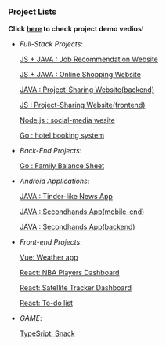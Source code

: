 ### Project Lists
<strong> Click <a href="https://rb.gy/rwm2gt">here</a> to check project demo vedios!</strong>

* _Full-Stack Projects_:

    <a href="https://github.com/liulian1004/Job-Recommendation-Full-Stack-service">JS + JAVA : Job Recommendation Website </a>

    <a href="https://github.com/liulian1004/spring-mvc-project">JS + JAVA : Online Shopping Website</a>
    
    <a href="https://github.com/liulian1004/spring-boot-project">JAVA : Project-Sharing Website(backend) </a>
    
    <a href="https://github.com/liulian1004/project-outsoursing-website-frontend-part">JS : Project-Sharing Website(frontend) </a>
    
    <a href ="https://github.com/liulian1004/social_media_app/tree/master">Node.js : social-media wesite </a>
    
    <a href ="https://github.com/liulian1004/bookings-app">Go : hotel booking system </a>
        
* _Back-End Projects_:

    <a href="https://github.com/liulian1004/balanceSheet">Go : Family Balance Sheet </a>
    
* _Android Applications_:
    
    <a href="https://github.com/liulian1004/News-Android-App">JAVA : Tinder-like News App </a>
    
    <a href="https://github.com/liulian1004/Second-hands-Android-App-Frontend">JAVA : Secondhands App(mobile-end)</a>
    
    <a href="https://github.com/liulian1004/Secondhands-app-backend-part">JAVA : Secondhands App(backend)</a>
    
* _Front-end Projects_:

    <a href="https://github.com/liulian1004/Vue_Framework">Vue: Weather app </a>
    
    <a href="https://github.com/liulian1004/NBA-dashboard">React: NBA Players Dashboard</a>
    
    <a href="https://github.com/liulian1004/STARLINK">React: Satellite Tracker Dashboard</a>
    
    <a href="https://github.com/liulian1004/React-Demo">React: To-do list</a>
    
 * _GAME_:
 
     <a href="https://github.com/liulian1004/snack/">TypeSript: Snack</a>

    
